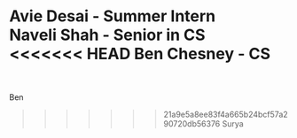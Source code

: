 Avie Desai - Summer Intern <br/>
Naveli Shah - Senior in CS <br/> 
<<<<<<< HEAD
Ben Chesney - CS <br/> <br/>
=======
Ben <br/>
>>>>>>> 21a9e5a8ee83f4a665b24bcf57a290720db56376
Surya <br/>
